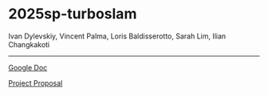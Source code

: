 # 2025sp-turboslam

Ivan Dylevskiy, Vincent Palma, Loris Baldisserotto, Sarah Lim, Ilian Changkakoti

---
[Google Doc](https://docs.google.com/document/d/1Hz-CrI_mGBuuY4Cr6uao3CeAetyIk8hIU1p6bzpezqY/edit?usp=sharing)

[Project Proposal](https://www.overleaf.com/read/mtyzjbnkwfxt#540f41)

